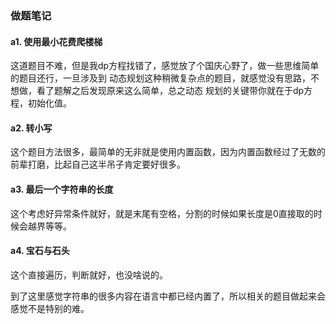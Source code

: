 ### 做题笔记

#### a1. 使用最小花费爬楼梯

这道题目不难，但是我dp方程找错了，感觉放了个国庆心野了，做一些思维简单的题目还行，一旦涉及到
动态规划这种稍微复杂点的题目，就感觉没有思路，不想做，看了题解之后发现原来这么简单，总之动态
规划的关键带你就在于dp方程，初始化值。

#### a2. 转小写

这个题目方法很多，最简单的无非就是使用内置函数，因为内置函数经过了无数的前辈打磨，比起自己这半吊子肯定要好很多。

#### a3. 最后一个字符串的长度

这个考虑好异常条件就好，就是末尾有空格，分割的时候如果长度是0直接取的时候会越界等等。

#### a4. 宝石与石头

这个直接遍历，判断就好，也没啥说的。

到了这里感觉字符串的很多内容在语言中都已经内置了，所以相关的题目做起来会感觉不是特别的难。